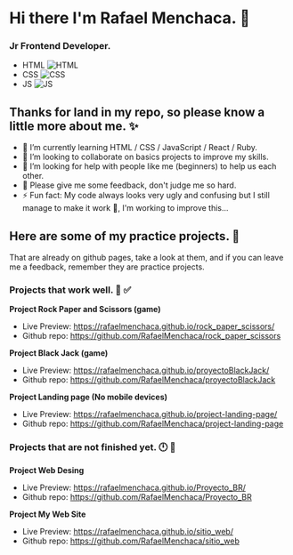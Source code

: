 # Hi there I'm Rafael Menchaca. 👋
### Jr Frontend Developer. 
 - HTML ![HTML](https://res.cloudinary.com/dxw0z7q5k/image/upload/v1632034052/html14_hffzie.png)
 - CSS  ![CSS](https://res.cloudinary.com/dxw0z7q5k/image/upload/v1632034294/css-14_a6yygz.png)
 - JS   ![JS](https://res.cloudinary.com/dxw0z7q5k/image/upload/v1632034295/image18_ygkuvh.png)

## **Thanks for land in my repo, so please know a little more about me.** ✨ 

- 🌱 I’m currently learning HTML / CSS / JavaScript / React / Ruby.
- 👯 I’m looking to collaborate on basics projects to improve my skills.
- 🤔 I’m looking for help with people like me (beginners) to help us each other.
- 💬 Please give me some feedback, don't judge me so hard.
- ⚡ Fun fact: My code always looks very ugly and confusing but I still manage to make it work 🤣, I'm working to improve this...

<!-- - 📫 How to reach me: ...
- 😄 Pronouns: ...
- 🔭 I’m currently working...
 -->
## Here are some of my practice projects. 📃
That are already on github pages, take a look at them, and if you can leave me a feedback, remember they are practice projects.

### Projects that work well. 📝 ✅
**Project Rock Paper and Scissors (game)** 
- Live Preview: https://rafaelmenchaca.github.io/rock_paper_scissors/
- Github repo:  https://github.com/RafaelMenchaca/rock_paper_scissors

**Project Black Jack (game)**
- Live Preview: https://rafaelmenchaca.github.io/proyectoBlackJack/
- Github repo:  https://github.com/RafaelMenchaca/proyectoBlackJack

**Project Landing page (No mobile devices)**
- Live Preview: https://rafaelmenchaca.github.io/project-landing-page/
- Github repo:  https://github.com/RafaelMenchaca/project-landing-page

### Projects that are not finished yet. 🕛 🔧
**Project Web Desing**
- Live Preview: https://rafaelmenchaca.github.io/Proyecto_BR/
- Github repo:  https://github.com/RafaelMenchaca/Proyecto_BR

**Project My Web Site**
- Live Preview: https://rafaelmenchaca.github.io/sitio_web/
- Github repo:  https://github.com/RafaelMenchaca/sitio_web
